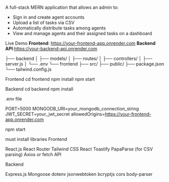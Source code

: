 A full-stack MERN application that allows an admin to:

- Sign in and create agent accounts
- Upload a list of tasks via CSV
- Automatically distribute tasks among agents
- View and manage agents and their assigned tasks on a dashboard

Live Demo
**Frontend**: https://your-frontend-app.onrender.com
**Backend API**:https://your-backend-api.onrender.com


├── backend
│   ├── models/
│   ├── routes/
│   ├── controllers/
│   ├── server.js
│   └── .env
└── frontend
    ├── src/
    ├── public/
    ├── package.json
    └── tailwind.config.js


Frontend
cd frontend
npm install
npm start


Backend
cd backend
npm install


.env file

PORT=5000
MONGODB_URI=your_mongodb_connection_string
JWT_SECRET=your_jwt_secret
allowedOrigins=https://your-frontend-app.onrender.com

npm start

must install libraries 
Frontend

React.js
React Router
Tailwind CSS
React Toastify
PapaParse (for CSV parsing)
Axios or fetch API

Backend

Express.js
Mongoose
dotenv
jsonwebtoken
bcryptjs
cors
body-parser
